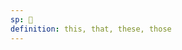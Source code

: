```yaml
---
sp: 󱥁
definition: this, that, these, those
---
```

<!-- ni is demonstrative pronouns. it's like when you point at stuff and say "this, this right here" (or "that right there"). you can also point to broader ideas instead of specific things. -->